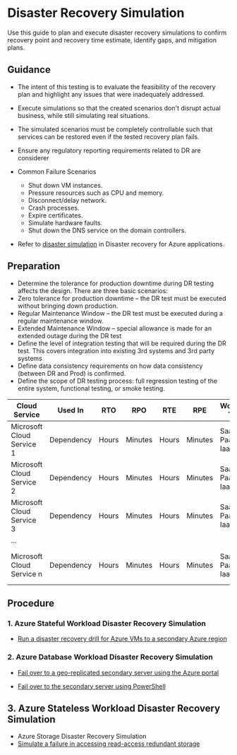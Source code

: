# Disaster Recovery Simulation

Use this guide to plan and execute disaster recovery simulations to confirm recovery point and recovery time estimate, identify gaps, and mitigation plans.

## Guidance

* The intent of this testing is to evaluate the feasibility of the recovery plan and highlight any issues that were inadequately addressed.

* Execute simulations so that the created scenarios don't disrupt actual business, while still simulating real situations.

* The simulated scenarios must be completely controllable such that services can be restored even if the tested recovery plan fails.

* Ensure  any regulatory reporting requirements related to DR are considerer

* Common Failure Scenarios
  * Shut down VM instances.
  * Pressure resources such as CPU and memory.
  * Disconnect/delay network.
  * Crash processes.
  * Expire certificates.
  * Simulate hardware faults.
  * Shut down the DNS service on the domain controllers.
* Refer to [disaster simulation](https://docs.microsoft.com/en-us/azure/architecture/resiliency/disaster-recovery-azure-applications#disaster-simulation) in Disaster recovery for Azure applications.

## Preparation

* Determine the tolerance for production downtime during DR testing affects the design. There are three basic scenarios:
* Zero tolerance for production downtime – the DR test must be executed without bringing down production.
* Regular Maintenance Window – the DR test must be executed during a regular maintenance window.
* Extended Maintenance Window – special allowance is made for an extended outage during the DR test
* Define the level of integration testing that will be required during the DR test. This covers integration into existing 3rd systems and 3rd party systems
* Define data consistency  requirements on how data consistency (between DR and Prod) is confirmed.
* Define the scope of DR testing process:  full regression testing of the entire system, functional testing, or smoke testing.

| __Cloud Service__ | __Used In__ |__RTO__ |__RPO__ |__RTE__ |__RPE__ |__Workload Type__ |__DR Approach__ |__Test__ |__Gap__ |
|------------------------------|----------------------------|----------------------------|----------------------------|----------------------------|----------------------------|----------------------------|----------------------------|----------------------------|----------------------------|
| Microsoft Cloud Service 1    | Dependency  | Hours  | Minutes  | Hours  | Minutes   | SaaS, PaaS, IaaS  | Database, Stateful, Stateless, Storage   |   |  |
| Microsoft Cloud Service 2    | Dependency  | Hours  | Minutes  | Hours  | Minutes   | SaaS, PaaS, IaaS  | Database, Stateful, Stateless, Storage   |   |  |
| Microsoft Cloud Service 3   | Dependency  | Hours  | Minutes  | Hours  | Minutes   | SaaS, PaaS, IaaS  | Database, Stateful, Stateless, Storage   |   |  |
| ...  |    |   |   |   |   |   |   |   |   |  |
| Microsoft Cloud Service n | Dependency  | Hours  | Minutes  | Hours  | Minutes   | SaaS, PaaS, IaaS  | Database, Stateful, Stateless, Storage   |   |  |

## Procedure



### 1. Azure Stateful Workload Disaster Recovery Simulation

* [Run a disaster recovery drill for Azure VMs to a secondary Azure region](https://docs.microsoft.com/en-us/azure/site-recovery/azure-to-azure-tutorial-dr-drill)

### 2. Azure Database Workload Disaster Recovery Simulation

* [Fail over to a geo-replicated secondary server using the Azure portal](https://docs.microsoft.com/en-us/azure/sql-database/sql-database-geo-replication-portal)

* [Fail over to the secondary server using PowerShell](https://docs.microsoft.com/en-us/azure/sql-database/scripts/sql-database-setup-geodr-and-failover-database-powershell)

## 3. Azure Stateless Workload Disaster Recovery Simulation

* Azure Storage Disaster Recovery Simulation
* [Simulate a failure in accessing read-access redundant storage](https://docs.microsoft.com/en-us/azure/storage/blobs/storage-simulate-failure-ragrs-account-app?tabs=windows)








